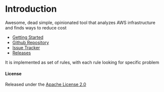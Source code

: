 # Introduction

Awesome, dead simple, opinionated tool that analyzes AWS infrastructure and finds ways to reduce cost

* [Getting Started ](https://vinay-lodha.gitbook.io/greenbot/setup)
* [Github Repository](https://github.com/vinay-lodha/greenbot)
* [Issue Tracker](https://github.com/vinay-lodha/greenbot/issues) 
* [Releases](https://github.com/vinay-lodha/greenbot/releases)

It is implemented as set of rules, with each rule looking for specific problem

#### 

#### License

Released under the [Apache License 2.0](https://github.com/vinay-lodha/greenbot/blob/master/LICENSE)  



